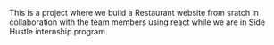 This is a project where we build a Restaurant website from sratch in collaboration with the team members using react while we are in Side Hustle internship program.
